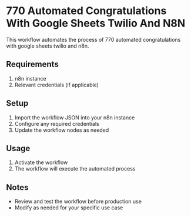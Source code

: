 # 770 Automated Congratulations With Google Sheets Twilio And N8N

This workflow automates the process of 770 automated congratulations with google sheets twilio and n8n.

## Requirements

1. n8n instance
2. Relevant credentials (if applicable)

## Setup

1. Import the workflow JSON into your n8n instance
2. Configure any required credentials
3. Update the workflow nodes as needed

## Usage

1. Activate the workflow
2. The workflow will execute the automated process

## Notes

- Review and test the workflow before production use
- Modify as needed for your specific use case
